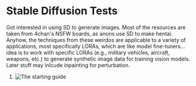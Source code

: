 # Stable Diffusion Tests
Got interested in using SD to generate images. Most of the resources are taken from 4chan's NSFW boards, as anons use SD to make hentai. Anyhow, the techniques from these weirdos are applicable to a variety of applications, most specifically LORAs, which are like model fine-tuners... idea is to work with specific LORAs (e.g., military vehicles, aircraft, weapons, etc.) to generate synthetic image data for training vision models. Later stuff may inlcude inpainting for perturbation.

1. ![The starting guide](https://rentry.org/voldy)
